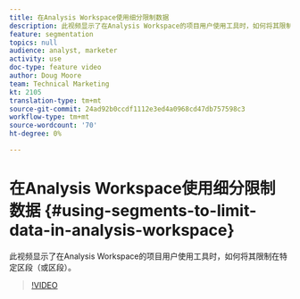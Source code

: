 ```yaml
---
title: 在Analysis Workspace使用细分限制数据
description: 此视频显示了在Analysis Workspace的项目用户使用工具时，如何将其限制在特定区段（或区段）。
feature: segmentation
topics: null
audience: analyst, marketer
activity: use
doc-type: feature video
author: Doug Moore
team: Technical Marketing
kt: 2105
translation-type: tm+mt
source-git-commit: 24ad92b0ccdf1112e3ed4a0968cd47db757598c3
workflow-type: tm+mt
source-wordcount: '70'
ht-degree: 0%

---
```



# 在Analysis Workspace使用细分限制数据 {#using-segments-to-limit-data-in-analysis-workspace}

此视频显示了在Analysis Workspace的项目用户使用工具时，如何将其限制在特定区段（或区段）。

>[!VIDEO](https://video.tv.adobe.com/v/24038/?quality=12)